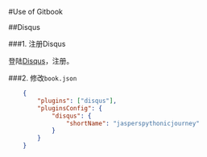 
#Use of Gitbook 


##Disqus

###1. 注册Disqus

登陆[Disqus](https://disqus.com/)，注册。

###2. 修改`book.json`
```json
    {
        "plugins": ["disqus"],
        "pluginsConfig": {
            "disqus": {
                "shortName": "jasperspythonicjourney"
            }
        }  
    } 
```    


